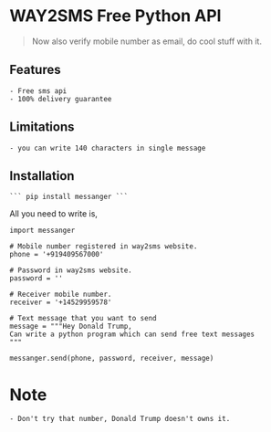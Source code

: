 # WAY2SMS Free Python API
> Now also verify mobile number as email, do cool stuff with it.


## Features
	- Free sms api
	- 100% delivery guarantee

## Limitations
	- you can write 140 characters in single message

## Installation
	``` pip install messanger ```


All you need to write is,

```
import messanger

# Mobile number registered in way2sms website.
phone = '+919409567000'

# Password in way2sms website.
password = ''

# Receiver mobile number.
receiver = '+14529959578'

# Text message that you want to send
message = """Hey Donald Trump,
Can write a python program which can send free text messages
"""

messanger.send(phone, password, receiver, message)
```

# Note
	- Don't try that number, Donald Trump doesn't owns it.
